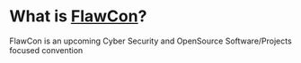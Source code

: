 # What is [FlawCon](https://flawcon.xyz)?

FlawCon is an upcoming Cyber Security and OpenSource Software/Projects focused convention


